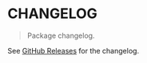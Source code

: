 # CHANGELOG

> Package changelog.

See [GitHub Releases](https://github.com/stdlib-js/math-strided-special-acoth-by/releases) for the changelog.